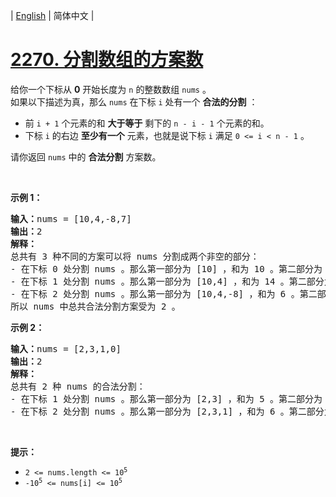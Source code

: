 | [English](README_EN.md) | 简体中文 |

# [2270. 分割数组的方案数](https://leetcode-cn.com/problems/number-of-ways-to-split-array)
<p>给你一个下标从 <strong>0</strong>&nbsp;开始长度为 <code>n</code>&nbsp;的整数数组&nbsp;<code>nums</code>&nbsp;。<br />
<span style="">如果以下描述为真，那么</span><span style=""> </span><code>nums</code>&nbsp;在下标 <code>i</code>&nbsp;处有一个 <strong>合法的分割</strong>&nbsp;：</p>

<ul>
	<li>前&nbsp;<code>i + 1</code>&nbsp;个元素的和 <strong>大于等于</strong>&nbsp;剩下的&nbsp;<code>n - i - 1</code>&nbsp;个元素的和。</li>
	<li>下标 <code>i</code>&nbsp;的右边 <strong>至少有一个</strong>&nbsp;元素，也就是说下标&nbsp;<code>i</code>&nbsp;满足&nbsp;<code>0 &lt;= i &lt; n - 1</code>&nbsp;。</li>
</ul>

<p>请你返回&nbsp;<code>nums</code>&nbsp;中的&nbsp;<strong>合法分割</strong>&nbsp;方案数。</p>

<p>&nbsp;</p>

<p><strong>示例 1：</strong></p>

<pre>
<b>输入：</b>nums = [10,4,-8,7]
<b>输出：</b>2
<b>解释：</b>
总共有 3 种不同的方案可以将 nums 分割成两个非空的部分：
- 在下标 0 处分割 nums 。那么第一部分为 [10] ，和为 10 。第二部分为 [4,-8,7] ，和为 3 。因为 10 &gt;= 3 ，所以 i = 0 是一个合法的分割。
- 在下标 1 处分割 nums 。那么第一部分为 [10,4] ，和为 14 。第二部分为 [-8,7] ，和为 -1 。因为 14 &gt;= -1 ，所以 i = 1 是一个合法的分割。
- 在下标 2 处分割 nums 。那么第一部分为 [10,4,-8] ，和为 6 。第二部分为 [7] ，和为 7 。因为 6 &lt; 7 ，所以 i = 2 不是一个合法的分割。
所以 nums 中总共合法分割方案受为 2 。
</pre>

<p><strong>示例 2：</strong></p>

<pre>
<b>输入：</b>nums = [2,3,1,0]
<b>输出：</b>2
<b>解释：</b>
总共有 2 种 nums 的合法分割：
- 在下标 1 处分割 nums 。那么第一部分为 [2,3] ，和为 5 。第二部分为 [1,0] ，和为 1 。因为 5 &gt;= 1 ，所以 i = 1 是一个合法的分割。
- 在下标 2 处分割 nums 。那么第一部分为 [2,3,1] ，和为 6 。第二部分为 [0] ，和为 0 。因为 6 &gt;= 0 ，所以 i = 2 是一个合法的分割。
</pre>

<p>&nbsp;</p>

<p><strong>提示：</strong></p>

<ul>
	<li><code>2 &lt;= nums.length &lt;= 10<sup>5</sup></code></li>
	<li><code>-10<sup>5</sup> &lt;= nums[i] &lt;= 10<sup>5</sup></code></li>
</ul>
